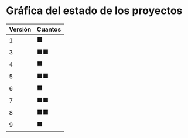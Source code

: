 # Gráfica del estado de los proyectos


| Versión | Cuantos               |
|---------|-----------------------|
| 1 | ⬛|
| 3 | ⬛⬛|
| 4 | ⬛|
| 5 | ⬛⬛|
| 6 | ⬛|
| 7 | ⬛⬛|
| 8 | ⬛⬛|
| 9 | ⬛|

